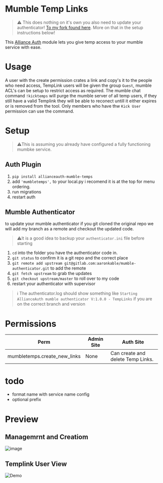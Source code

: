 # Mumble Temp Links

> ⚠️ This does nothing on it's own you also need to update your authenticator! [To my fork found here](https://gitlab.com/aaronkable/mumble-authenticator). More on that in the setup instructions below!

This [Alliance Auth](https://gitlab.com/allianceauth/allianceauth) module lets you give temp access to your mumble service with ease.

# Usage
A user with the create permission crates a link and copy's it to the people who need access,
TempLink users will be given the group `Guest`, mumble ACL's can be setup to restrict access as required.
The mumble chat command `!kicktemps` will purge the mumble server of all temp users, if they still have a valid Templink they will be able to reconect untill it either expires or is removed from the tool. Only members who have thw `Kick User` permission can use the command.

# Setup
> ⚠️This is assuming you already have configured a fully functioning mumbke service.
## Auth Plugin
1. `pip install allianceauth-mumble-temps`
2. add `'mumbletemps',` to your local.py i recomend it is at the top for menu ordering.
3. run migrations
4. restart auth

## Mumble Authenticator
to update your mumble authenticator if you git cloned the original repo we will add my branch as a remote and checkout the updated code.
> ⚠️It is a good idea to backup your `authenticator.ini` file before starting
1. `cd` into the folder you have the authenticator code in.
2. `git status` to confirm it is a git repo and the correct place
3. `git remote add upstream git@gitlab.com:aaronkable/mumble-authenticator.git` to add the remote
4. `git fetch upstream` to grab the updates
5. `git checkout upstream/master` to roll over to my code
6. restart your authenticator with supervisor
> ℹ️ The authenticator.log should show something like `Starting AllianceAuth mumble authenticator V:1.0.0 - TempLinks` if you are on the correct branch and version

# Permissions
Perm | Admin Site	 | Auth Site 
 --- | --- | --- 
mumbletemps.create_new_links | None | Can create and delete Temp Links.

# todo
* format name with service name config
* optional prefix

# Preview
## Managemrnt and Creatiom
![image](https://i.imgur.com/Jl2ihH2.png)
## Templink User View
![Demo](https://i.imgur.com/zLC9ZPu.png)


